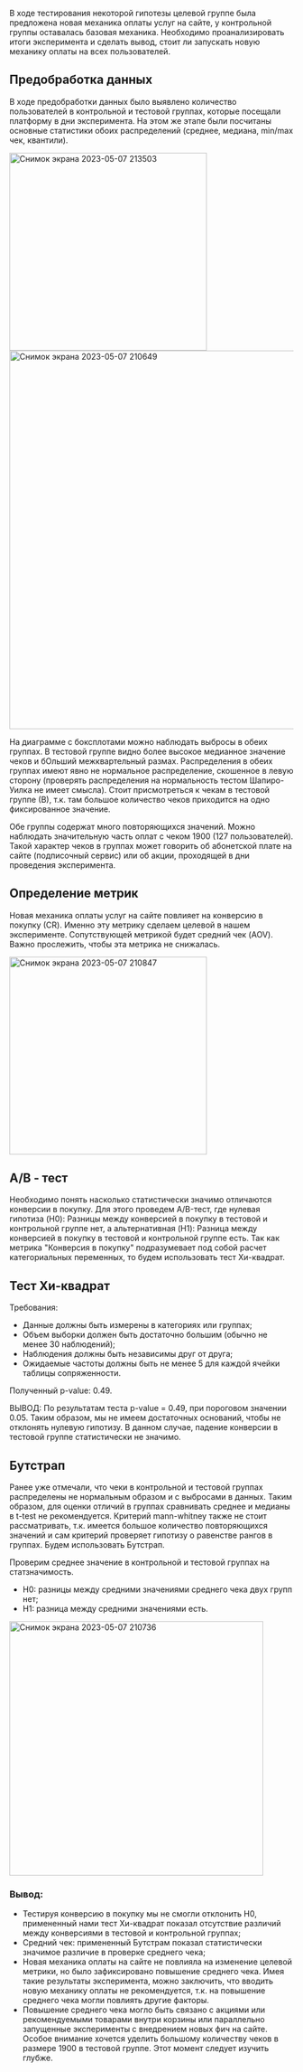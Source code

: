 В ходе тестирования некоторой гипотезы целевой группе была предложена новая механика оплаты услуг на сайте, у контрольной группы оставалась базовая механика. Необходимо проанализировать итоги эксперимента и сделать вывод, стоит ли запускать новую механику оплаты на всех пользователей.

## Предобработка данных

В ходе предобработки данных было выявлено количество пользователей в контрольной и тестовой группах, которые посещали платформу в дни эксперимента. На этом же этапе были посчитаны основные статистики обоих распределений (среднее, медиана, min/max чек, квантили).

<img width="350" alt="Снимок экрана 2023-05-07 213503" src="https://user-images.githubusercontent.com/128630067/236696164-f6c6471b-8f69-42d9-b389-c6605563df19.png">

<img width="670" alt="Снимок экрана 2023-05-07 210649" src="https://user-images.githubusercontent.com/128630067/236696344-7e283451-a201-4ccb-871e-2eda912aabbd.png">

На диаграмме с боксплотами можно наблюдать выбросы в обеих группах. В тестовой группе видно более высокое медианное значение чеков и бОльший межквартельный размах. Распределения в обеих группах имеют явно не нормальное распределение, скошенное в левую сторону (проверять распределения на нормальность тестом Шапиро-Уилка не имеет смысла). Стоит присмотреться к чекам в тестовой группе (В), т.к. там большое количество чеков приходится на одно фиксированное значение.

Обе группы содержат много повторяющихся значений. Можно наблюдать значительную часть оплат с чеком 1900 (127 пользователей). 
Такой характер чеков в группах может говорить об абонетской плате на сайте (подписочный сервис) или об акции, проходящей в дни проведения эксперимента.

## Определение метрик

Новая механика оплаты услуг на сайте повлияет на конверсию в покупку (СR). Именно эту метрику сделаем целевой в нашем эксперименте. Сопутствующей метрикой будет средний чек (AOV). Важно прослежить, чтобы эта метрика не снижалась.

<img width="350" alt="Снимок экрана 2023-05-07 210847" src="https://user-images.githubusercontent.com/128630067/236696083-521e7e0a-ed79-456c-908f-5f3a9957f829.png">

## A/B - тест

Необходимо понять насколько статистически значимо отличаются конверсии в покупку. Для этого проведем A/B-тест, где нулевая гипотиза (H0): Разницы между конверсией в покупку в тестовой и контрольной группе нет, а альтернативная (H1): Разница между конверсией в покупку в тестовой и контрольной группе есть.
Так как метрика "Конверсия в покупку" подразумевает под собой расчет категориальных переменных, то будем использовать тест Хи-квадрат.

## Тест Хи-квадрат

Требования:
- Данные должны быть измерены в категориях или группах;
- Объем выборки должен быть достаточно большим (обычно не менее 30 наблюдений);
- Наблюдения должны быть независимы друг от друга;
- Ожидаемые частоты должны быть не менее 5 для каждой ячейки таблицы сопряженности.

Полученный p-value: 0.49.

ВЫВОД: По результатам теста p-value = 0.49, при пороговом значении 0.05. Таким образом, мы не имеем достаточных оснований, чтобы не отклонять нулевую гипотизу. В данном случае, падение конверсии в тестовой группе статистически не значимо.

## Бутстрап

Ранее уже отмечали, что чеки в контрольной и тестовой группах распределены не нормальным образом и с выбросами в данных. Таким образом, для оценки отличий в группах сравнивать среднее и медианы в t-test не рекомендуется.
Критерий mann-whitney также не стоит рассматривать, т.к. имеется большое количество повторяющихся значений и сам критерий проверяет гипотизу о равенстве рангов в группах. Будем использовать Бутстрап.

Проверим среднее значение в контрольной и тестовой группах на статзначимость.
- H0: разницы между средними значениями среднего чека двух групп нет;
- H1: разница между средними значениями есть.

<img width="450" alt="Снимок экрана 2023-05-07 210736" src="https://user-images.githubusercontent.com/128630067/236696604-aaba1965-eaa3-4c34-aab8-eb31f69bf546.png">

### Вывод:
- Тестируя конверсию в покупку мы не смогли отклонить H0, примененный нами тест Хи-квадрат показал отсутствие различий между конверсиями в тестовой и контрольной группах;
- Средний чек: примененный Бутстрам показал статистически значимое различие в проверке среднего чека;
- Новая механика оплаты на сайте не повлияла на изменение целевой метрики, но было зафиксировано повышение среднего чека. Имея такие результаты эксперимента, можно заключить, что вводить новую механику оплаты не рекомендуется, т.к. на повышение среднего чека могли повлиять другие факторы.
- Повышение среднего чека могло быть связано с акциями или рекомендуемыми товарами внутри корзины или параллельно запущенные эксперименты с внедрением новых фич на сайте. Особое внимание хочется уделить большому количеству чеков в размере 1900 в тестовой группе. Этот момент следует изучить глубже.
